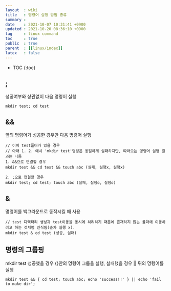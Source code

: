 ```yaml
---
layout  : wiki
title   : 명령어 실행 방법 종류
summary : 
date    : 2021-10-07 10:31:41 +0900
updated : 2021-10-20 08:36:10 +0900
tag     : linux command
toc     : true
public  : true
parent  : [[linux/index]]
latex   : false
---
```

* TOC
{:toc}

## ;
성공여부와 상관없이 다음 명령어 실행
```
mkdir test; cd test
```

## &&
앞의 명령어가 성공한 경우만 다음 명령어 실행
 
```
// 이미 test폴더가 있을 경우
// 아래 1. 2. 예시 'mkdir test'명령은 동일하게 실패하지만, 따라오는 명령어 실행 결과는 다름
1. &&으로 연결할 경우
mkdir test && cd test && touch abc (실패, 실행x, 실행x)

2. ;으로 연결할 경우
mkdir test; cd test; touch abc (실패, 실행o, 실행o)
```

## &
명령어를 백그라운드로 동작시킬 때 사용
```
// test 디렉터리 생성과 test이동을 동시에 하려하기 때문에 존재하지 않는 폴더에 이동하려고 하는 것처럼 인식됨(순차 실행 x). 
mkdir test & cd test (성공, 실패)
```

## 명령의 그룹핑
mkdir test 성공했을 경우 {}안의 명령어 그룹을 실행, 실패했을 경우 || 뒤의 명령어를 실행
```
mkdir test && { cd test; touch abc; echo 'success!!' } || echo 'fail to make dir';
```
